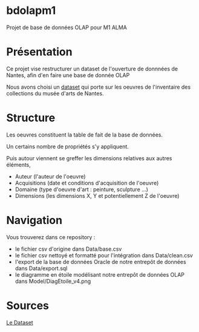 # bdolapm1

Projet de base de données OLAP pour M1 ALMA

# Présentation

Ce projet vise restructurer un dataset de l'ouverture de donnnées de Nantes,
afin d'en faire une base de donnée OLAP

Nous avons choisi un [dataset](http://data.nantes.fr/donnees/detail/inventaire-des-collections-du-musee-darts-de-nantes/) qui porte sur les oeuvres de l'inventaire des collections du musée d'arts de Nantes.

# Structure

Les oeuvres constituent la table de fait de la base de données.

Un certains nombre de propriétés s'y appliquent.

Puis autour viennent se greffer les dimensions relatives aux autres éléments,

* Auteur (l'auteur de l'oeuvre)
* Acquisitions (date et conditions d'acquisition de l'oeuvre)
* Domaine (type d'oeuvre d'art : peinture, sculpture ...)
* Dimensions (les dimensions X, Y et potentiellement Z de l'oeuvre)

# Navigation

Vous trouverez dans ce repository :
* le fichier csv d'origine dans Data/base.csv
* le fichier csv nettoyé et formatté pour l'intégration dans Data/clean.csv
* l'export de la base de données Oracle de notre entrepôt de données dans Data/export.sql
* le diagramme en étoile modélisant notre entrepôt de données OLAP dans Model/DiagEtoile_v4.png

# Sources
[Le Dataset](http://data.nantes.fr/donnees/detail/inventaire-des-collections-du-musee-darts-de-nantes/)
